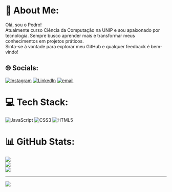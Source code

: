 # 💫 About Me:
Olá, sou o Pedro!<br>Atualmente curso Ciência da Computação na UNIP e sou apaixonado por tecnologia. Sempre busco aprender mais e transformar meus conhecimentos em projetos práticos.<br>Sinta-se à vontade para explorar meu GitHub e qualquer feedback é bem-vindo! 


## 🌐 Socials:
[![Instagram](https://img.shields.io/badge/Instagram-%23E4405F.svg?logo=Instagram&logoColor=white)](https://instagram.com/p.ramossz_) [![LinkedIn](https://img.shields.io/badge/LinkedIn-%230077B5.svg?logo=linkedin&logoColor=white)](https://linkedin.com/in/ramos-pedro-augusto) [![email](https://img.shields.io/badge/Email-D14836?logo=gmail&logoColor=white)](mailto:pedroaugustowork11@gmail.com) 

# 💻 Tech Stack:
![JavaScript](https://img.shields.io/badge/javascript-%23323330.svg?style=for-the-badge&logo=javascript&logoColor=%23F7DF1E) ![CSS3](https://img.shields.io/badge/css3-%231572B6.svg?style=for-the-badge&logo=css3&logoColor=white) ![HTML5](https://img.shields.io/badge/html5-%23E34F26.svg?style=for-the-badge&logo=html5&logoColor=white)
# 📊 GitHub Stats:
![](https://github-readme-stats.vercel.app/api?username=augustopedrodev&theme=vision-friendly-dark&hide_border=false&include_all_commits=false&count_private=false)<br/>
![](https://nirzak-streak-stats.vercel.app/?user=augustopedrodev&theme=vision-friendly-dark&hide_border=false)<br/>
![](https://github-readme-stats.vercel.app/api/top-langs/?username=augustopedrodev&theme=vision-friendly-dark&hide_border=false&include_all_commits=false&count_private=false&layout=compact)

---
[![](https://visitcount.itsvg.in/api?id=augustopedrodev&icon=0&color=0)](https://visitcount.itsvg.in)

<!-- Proudly created with GPRM ( https://gprm.itsvg.in ) -->
